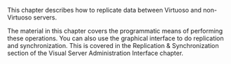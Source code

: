 This chapter describes how to replicate data between Virtuoso and non-Virtuoso servers.

The material in this chapter covers the programmatic means of performing these operations. You can also use the graphical interface to do replication and synchronization. This is covered in the Replication & Synchronization section of the Visual Server Administration Interface chapter.

